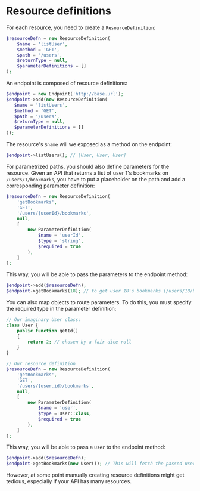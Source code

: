 # Resource definitions

For each resource, you need to create a `ResourceDefinition`:

```php
$resourceDefn = new ResourceDefinition(
    $name = 'listUser',
    $method = 'GET',
    $path = '/users',
    $returnType = null,
    $parameterDefinitions = []
); 
```

An endpoint is composed of resource definitions:

```php
$endpoint = new Endpoint('http://base.url');
$endpoint->add(new ResourceDefinition(
   $name = 'listUsers',
   $method = 'GET',
   $path = '/users',
   $returnType = null,
   $parameterDefinitions = []
));
```

The resource's `$name` will we exposed as a method on the endpoint:

```php
$endpoint->listUsers(); // [User, User, User]
```

For parametrized paths, you should also define parameters for the resource. Given an API that returns a list of user 1's
bookmarks on `/users/1/bookmarks`, you have to put a placeholder on the path and add a corresponding parameter definition:

```php
$resourceDefn = new ResourceDefinition(
    'getBookmarks',
    'GET',
    '/users/{userId}/bookmarks',
    null,
    [
        new ParameterDefinition(
            $name = 'userId',
            $type = 'string',
            $required = true
        ),
    ]
);
```

This way, you will be able to pass the parameters to the endpoint method:

```php
$endpoint->add($resourceDefn);
$endpoint->getBookmarks(18); // to get user 18's bookmarks (/users/18/bookmarks)
```

You can also map objects to route parameters. To do this, you must specify the required type in the parameter definition:

```php
// Our imaginary User class:
class User {
    public function getId()
    {
        return 2; // chosen by a fair dice roll
    }
}

// Our resource definition
$resourceDefn = new ResourceDefinition(
    'getBookmarks',
    'GET',
    '/users/{user.id}/bookmarks',
    null,
    [
        new ParameterDefinition(
            $name = 'user',
            $type = User::class,
            $required = true
        ),
    ]
);
```

This way, you will be able to pass a `User` to the endpoint method:

```php
$endpoint->add($resourceDefn);
$endpoint->getBookmarks(new User()); // This will fetch the passed user's ID and generate `/users/2/bookmarks`
```

However, at some point manually creating resource definitions might get tedious, especially if your API has many 
resources. 


